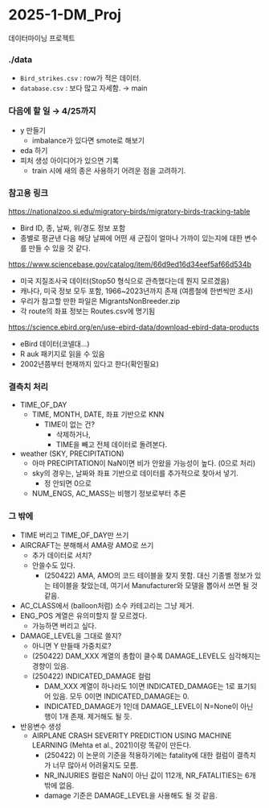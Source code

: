# 2025-1-DM_Proj
데이터마이닝 프로젝트


### ./data
* `Bird_strikes.csv` : row가 적은 데이터.
* `database.csv` : 보다 많고 자세함. → main

### 다음에 할 일 → 4/25까지

- y 만들기
    - imbalance가 있다면 smote로 해보기
- eda 하기
- 피처 생성 아이디어가 있으면 기록
    - train 시에 새의 종은 사용하기 어려운 점을 고려하기.

### 참고용 링크
https://nationalzoo.si.edu/migratory-birds/migratory-birds-tracking-table
- Bird ID, 종, 날짜, 위/경도 정보 포함
- 종별로 평균낸 다음 해당 날짜에 어떤 새 군집이 얼마나 가까이 있는지에 대한 변수를 만들 수 있을 것 같다.

https://www.sciencebase.gov/catalog/item/66d9ed16d34eef5af66d534b
- 미국 지질조사국 데이터(Stop50 형식으로 관측했다는데 뭔지 모르겠음)
- 캐나다, 미국 정보 모두 포함, 1966~2023년까지 존재 (여름철에 한번씩만 조사)
- 우리가 참고할 만한 파일은 MigrantsNonBreeder.zip
- 각 route의 좌표 정보는 Routes.csv에 명기됨

https://science.ebird.org/en/use-ebird-data/download-ebird-data-products
- eBird 데이터(코넬대...)
- R auk 패키지로 읽을 수 있음
- 2002년쯤부터 현재까지 있다고 한다(확인필요)

### 결측치 처리
- TIME_OF_DAY
  - TIME, MONTH, DATE, 좌표 기반으로 KNN
    - TIME이 없는 건?
      - 삭제하거나,
      - TIME을 빼고 전체 데이터로 돌려본다.
- weather (SKY, PRECIPITATION)
  - 아마 PRECIPITATION이 NaN이면 비가 안왔을 가능성이 높다. (0으로 처리)
  - sky의 경우는, 날짜와 좌표 기반으로 데이터를 추가적으로 찾아서 넣기.
    - 정 안되면 0으로
  - NUM_ENGS, AC_MASS는 비행기 정보로부터 추론

### 그 밖에
- TIME 버리고 TIME_OF_DAY만 쓰기
- AIRCRAFT는 분해해서 AMA랑 AMO로 쓰기
  - 추가 데이터로 서치?
  - 안쓸수도 있다.
      - (250422) AMA, AMO의 코드 테이블을 찾지 못함. 대신 기종별 정보가 있는 테이블을 찾았는데, 여기서 Manufacturer와 모델을 뽑아서 쓰면 될 것 같음. 
- AC_CLASS에서 (balloon처럼) 소수 카테고리는 그냥 제거.
- ENG_POS 계열은 유의미할지 잘 모르겠다.
  - 가능하면 버리고 싶다.
- DAMAGE_LEVEL을 그대로 쓸지?
  - 아니면 Y 만들때 가중치로?
  - (250422) DAM_XXX 계열의 총합이 클수록 DAMAGE_LEVEL도 심각해지는 경향이 있음.
  - (250422) INDICATED_DAMAGE 컬럼
      - DAM_XXX 계열이 하나라도 1이면 INDICATED_DAMAGE는 1로 표기되어 있음. 모두 0이면 INDICATED_DAMAGE는 0.
      - INDICATED_DAMAGE가 1인데 DAMAGE_LEVEL이 N=None이 아닌 행이 1개 존재. 제거해도 될 듯. 
- 반응변수 생성
  - AIRPLANE CRASH SEVERITY PREDICTION USING MACHINE LEARNING (Mehta et al., 2021)이랑 똑같이 만든다.
      - (250422) 이 논문의 기준을 적용하기에는 fatality에 대한 컬럼이 결측치가 너무 많아서 어려울지도 모름.
      - NR_INJURIES 컬럼은 NaN이 아닌 값이 112개, NR_FATALITIES는 6개밖에 없음.
      - damage 기준은 DAMAGE_LEVEL을 사용해도 될 것 같음.

  

